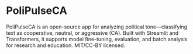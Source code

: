 # PoliPulseCA
PoliPulseCA is an open-source app for analyzing political tone—classifying text as cooperative, neutral, or aggressive (CA). Built with Streamlit and Transformers, it supports model fine-tuning, evaluation, and batch analysis for research and education. MIT/CC-BY licensed.
